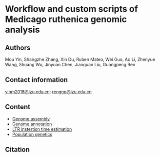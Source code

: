 # Workflow and custom scripts of Medicago ruthenica genomic analysis

## Authors

Mou Yin, Shangzhe Zhang, Xin Du, Ruben Mateo, Wei Guo, Ao Li, Zhenyue Wang, Shuang Wu, Jinyuan Chen, Jianquan Liu, Guangpeng Ren

## Contact information

yinm2018@lzu.edu.cn; renggp@lzu.edu.cn

## Content

- [Genome assembly](https://github.com/yinm2018/Medicago_ruthenica_genome/tree/main/content/01.Genome_assembly.md)
- [Genome annotation](https://github.com/yinm2018/Medicago_ruthenica_genome/tree/main/content/02.Genome_annotation.md)
- [LTR instertion time estimation](https://github.com/yinm2018/Medicago_ruthenica_genome/tree/main/content/03.LTR_insertion_time.md)
- [Population genetics](https://github.com/yinm2018/Medicago_ruthenica_genome/tree/main/content/04.Pop_genetics.md)

## Citation

